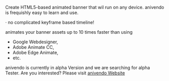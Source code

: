 Create HTML5-based animated banner that wil run on any device.
anivendo is frequishly easy to learn and use.

· no complicated keyframe based timeline!

animates your banner assets up to 10 times faster than using
- Google Webdesigner,
- Adobe Animate CC,
- Adobe Edge Animate,
- etc.

anivendo is currently in alpha Version and we are searching for alpha Tester.
Are you interested? Please visit <a href="https://www.anivendo.com">anivendo Website</a>
